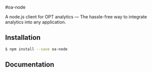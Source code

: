 #oa-node



A node.js client for OPT analytics — The hassle-free way to integrate analytics into any application.

## Installation

```bash
$ npm install --save oa-node
```

## Documentation
